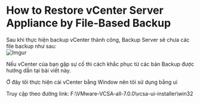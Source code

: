 # How to Restore vCenter Server Appliance by File-Based Backup
Sau khi thực hiện backup vCenter thành công, Backup Server sẽ chưa các file backup như sau:</br>
![Imgur](https://i.imgur.com/hen6IA1.png) 

Nếu vCenter của bạn gặp sự cố thì cách khắc phục từ các bản Backup được hướng dẫn tại bài viết này.

Ở đây tôi thực hiện cài vCenter bằng Window nên tôi sử dụng bằng ui

Truy cập theo đường link:
F:\VMware-VCSA-all-7.0.0\vcsa-ui-installer\win32

